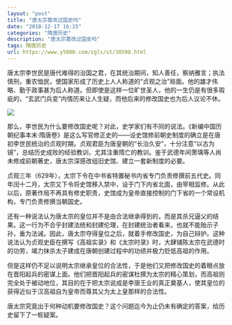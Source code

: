 ```yaml
---
layout: "post"
title: "唐太宗篡改过国史吗"
date: "2018-12-17 16:15"
categories: "隋唐历史"
description: "唐太宗篡改过国史吗"
tags: 隋唐历史
url: https://www.y5000.com/zgls/st/30598.html
---
```






唐太宗李世民是唐代难得的治国之君，在其统治期间，知人善任，察纳雅言；执法慎刑，重农恤民，使国家形成了历史上人人称道的“贞观之治”局面。他的雄才伟略、勤于政事甚为后人称道。但即使是这样一位旷世圣人，他的一生仍是有很多瑕疵的，“玄武门兵变”内情历来让人生疑，而他后来的修改国史也为后人议论不休。

![](https://img.y5000.com/uploads/allimg/180601/8-1P601133U5127.jpg)

那么，李世民为什么要修改国史呢？对此，史学家们有不同的说法。《新编中国历朝纪事本末·隋唐卷》是这么写官修正史的——设史馆修前朝史制度的确立是在唐初李世民统治的贞观时期。贞观君臣为唐皇朝的“长治久安”，十分注意“以古为镜”，总结历史成败的经验教训，尤其注重隋亡的教训。鉴于武德年间萧瑀等人尚未修成前朝著史，唐太宗深感改组旧史馆、建立一套新制度的必要。

贞观三年（629年），太宗下令在中书省特置秘书内省专门负责修撰前五代史。同年闰十二月，太宗又下令将史馆移入禁中，设于门下内省北面，由宰相监修。从此以后，原著作局不再具有修史职责，史馆成为皇帝直接控制的门下省的一个常设机构，专门负责修撰当朝国史。

还有一种说法认为唐太宗的皇位并不是由合法继承得到的，而是其杀兄逼父的结果。这一行为不合乎封建法统和封建伦理，在封建统治者看来，也就不能贻示子孙，垂为法诫。因此，唐太宗夺得皇位之后，就着手修改国史，为自己辩护。这种说法认为贞观史臣在撰写《高祖实录》和《太宗时录》时，大肆铺陈太宗在武德时的功劳，竭力抹杀太子建成在唐朝创建过程中的功绩并极力贬低高祖的作用。

但是这样仍不足以说明太宗继承皇位的合法性，于是他们又把修改国史的着眼点放在晋阳起兵的密谋上面。他们把晋阳起兵的密谋杜撰为太宗的精心策划，而高祖则完全处于被动地位，其目的在于把太宗说成是李唐王业的真正奠基人，使其皇位的获得近似于汉高祖自为皇帝而尊其父为太上皇那样的合法性。

唐太宗究竟出于何种动机要修改国史？这个问题迄今为止仍未有确定的答案，给历史留下了一桩疑案。
